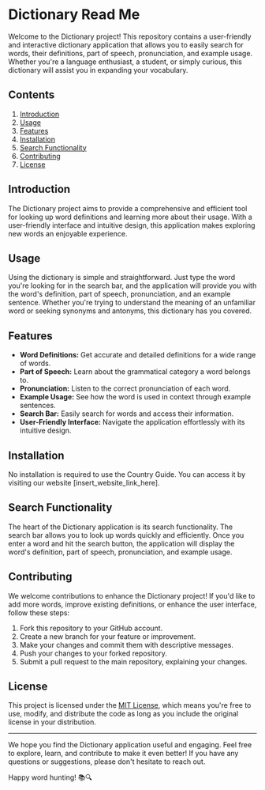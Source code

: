 # Dictionary Read Me

Welcome to the Dictionary project! This repository contains a user-friendly and interactive dictionary application that allows you to easily search for words, their definitions, part of speech, pronunciation, and example usage. Whether you're a language enthusiast, a student, or simply curious, this dictionary will assist you in expanding your vocabulary.

## Contents

1. [Introduction](#introduction)
2. [Usage](#usage)
3. [Features](#features)
4. [Installation](#installation)
5. [Search Functionality](#search-functionality)
6. [Contributing](#contributing)
7. [License](#license)

## Introduction

The Dictionary project aims to provide a comprehensive and efficient tool for looking up word definitions and learning more about their usage. With a user-friendly interface and intuitive design, this application makes exploring new words an enjoyable experience.

## Usage

Using the dictionary is simple and straightforward. Just type the word you're looking for in the search bar, and the application will provide you with the word's definition, part of speech, pronunciation, and an example sentence. Whether you're trying to understand the meaning of an unfamiliar word or seeking synonyms and antonyms, this dictionary has you covered.

## Features

- **Word Definitions:** Get accurate and detailed definitions for a wide range of words.
- **Part of Speech:** Learn about the grammatical category a word belongs to.
- **Pronunciation:** Listen to the correct pronunciation of each word.
- **Example Usage:** See how the word is used in context through example sentences.
- **Search Bar:** Easily search for words and access their information.
- **User-Friendly Interface:** Navigate the application effortlessly with its intuitive design.

## Installation

No installation is required to use the Country Guide. You can access it by visiting our website [insert_website_link_here].

## Search Functionality

The heart of the Dictionary application is its search functionality. The search bar allows you to look up words quickly and efficiently. Once you enter a word and hit the search button, the application will display the word's definition, part of speech, pronunciation, and example usage.

## Contributing

We welcome contributions to enhance the Dictionary project! If you'd like to add more words, improve existing definitions, or enhance the user interface, follow these steps:

1. Fork this repository to your GitHub account.
2. Create a new branch for your feature or improvement.
3. Make your changes and commit them with descriptive messages.
4. Push your changes to your forked repository.
5. Submit a pull request to the main repository, explaining your changes.

## License

This project is licensed under the [MIT License](LICENSE), which means you're free to use, modify, and distribute the code as long as you include the original license in your distribution.

---

We hope you find the Dictionary application useful and engaging. Feel free to explore, learn, and contribute to make it even better! If you have any questions or suggestions, please don't hesitate to reach out.

Happy word hunting! 📚🔍
